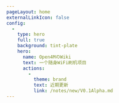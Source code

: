 ```yaml
---
pageLayout: home
externalLinkIcon: false
config:
  -
    type: hero
    full: true
    background: tint-plate
    hero:
      name: Open4MのWiki
      text: 一个随身WiFi刷机项目
      actions:
        -
          theme: brand
          text: 近期更新
          link: /notes/new/V0.1Alpha.md
---
```


